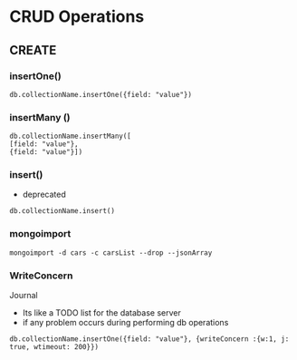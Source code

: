 # CRUD Operations

## CREATE

### insertOne()

```
db.collectionName.insertOne({field: "value"})
```

### insertMany ()

```
db.collectionName.insertMany([
[field: "value"},
{field: "value"}])
```

### insert()
- deprecated

```
db.collectionName.insert()
```

### mongoimport

```
mongoimport -d cars -c carsList --drop --jsonArray
```

### WriteConcern
Journal 
- Its like a TODO list for the database server
- if any problem occurs during performing db operations

```
db.collectionName.insertOne({field: "value"}, {writeConcern :{w:1, j: true, wtimeout: 200}})
```
